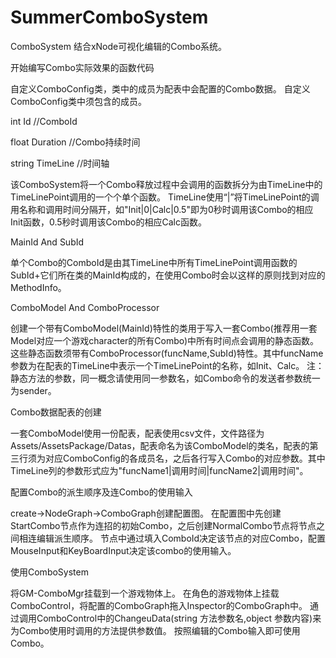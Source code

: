 # SummerComboSystem
ComboSystem
结合xNode可视化编辑的Combo系统。

开始编写Combo实际效果的函数代码

自定义ComboConfig类，类中的成员为配表中会配置的Combo数据。
自定义ComboConfig类中须包含的成员。

 int Id //ComboId
 
 float Duration //Combo持续时间
 
 string TimeLine //时间轴
 
该ComboSystem将一个Combo释放过程中会调用的函数拆分为由TimeLine中的TimeLinePoint调用的一个个单个函数。
TimeLine使用“|”将TimeLinePoint的调用名称和调用时间分隔开，如"Init|0|Calc|0.5"即为0秒时调用该Combo的相应Init函数，0.5秒时调用该Combo的相应Calc函数。

MainId And SubId

单个Combo的ComboId是由其TimeLine中所有TimeLinePoint调用函数的SubId+它们所在类的MainId构成的，在使用Combo时会以这样的原则找到对应的MethodInfo。

ComboModel And ComboProcessor

创建一个带有ComboModel(MainId)特性的类用于写入一套Combo(推荐用一套Model对应一个游戏character的所有Combo)中所有时间点会调用的静态函数。
这些静态函数须带有ComboProcessor(funcName,SubId)特性。其中funcName参数为在配表的TimeLine中表示一个TimeLinePoint的名称，如Init、Calc。
注：静态方法的参数，同一概念请使用同一参数名，如Combo命令的发送者参数统一为sender。

Combo数据配表的创建

一套ComboModel使用一份配表，配表使用csv文件，文件路径为Assets/AssetsPackage/Datas，配表命名为该ComboModel的类名，配表的第三行须为对应ComboConfig的各成员名，之后各行写入Combo的对应参数。其中TimeLine列的参数形式应为"funcName1|调用时间|funcName2|调用时间"。

配置Combo的派生顺序及连Combo的使用输入

create->NodeGraph->ComboGraph创建配置图。
在配置图中先创建StartCombo节点作为连招的初始Combo，之后创建NormalCombo节点将节点之间相连编辑派生顺序。
节点中通过填入ComboId决定该节点的对应Combo，配置MouseInput和KeyBoardInput决定该combo的使用输入。

使用ComboSystem

将GM-ComboMgr挂载到一个游戏物体上。
在角色的游戏物体上挂载ComboControl，将配置的ComboGraph拖入Inspector的ComboGraph中。
通过调用ComboControl中的ChangeuData(string 方法参数名,object 参数内容)来为Combo使用时调用的方法提供参数值。
按照编辑的Combo输入即可使用Combo。
